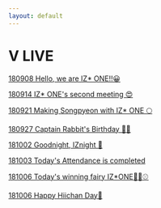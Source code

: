 ```yaml
---
layout: default
---
```

<h1>V LIVE</h1>
<p><a target="_blank" href="https://www.vlive.tv/video/88099">180908 Hello, we are IZ* ONE!!😀</a></p>
<p><a target="_blank" href="https://www.vlive.tv/video/89022">180914 IZ* ONE's second meeting 😍</a></p>
<p><a target="_blank" href="https://www.vlive.tv/video/90003">180921 Making Songpyeon with IZ* ONE 🌕</a></p>
<p><a target="_blank" href="https://www.google.com/url?q=https://www.vlive.tv/video/90638">180927 Captain Rabbit's Birthday 🐰🎂</a></p>
<p><a target="_blank" href="https://www.vlive.tv/video/92085">181002 Goodnight, IZnight 🌙</a></p>
<p><a target="_blank" href="https://www.vlive.tv/video/92128">181003 Today's Attendance is completed</a></p>
<p><a target="_blank" href="https://www.vlive.tv/video/92604">181006 Today's winning fairy IZ*ONE🧚‍♀️⚾️</a></p>
<p><a target="_blank" href="https://www.vlive.tv/video/92635">181006 Happy Hiichan Day🍓	
